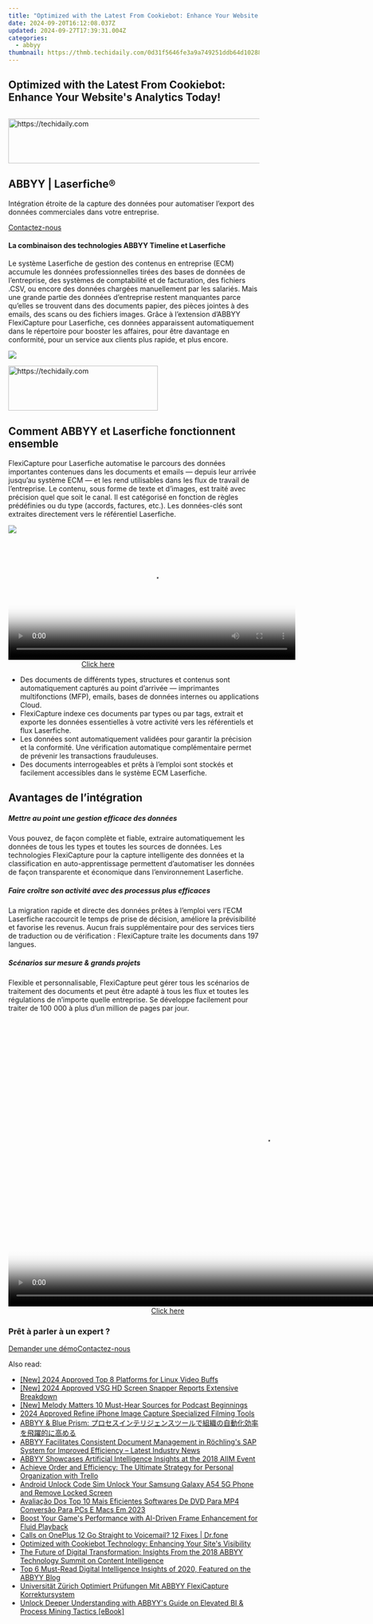 ```yaml
---
title: "Optimized with the Latest From Cookiebot: Enhance Your Website's Analytics Today!"
date: 2024-09-20T16:12:08.037Z
updated: 2024-09-27T17:39:31.004Z
categories:
  - abbyy
thumbnail: https://thmb.techidaily.com/0d31f5646fe3a9a749251ddb64d10288427198f92e87a603dc09ffcf334ba8c5.jpg
---
```


## Optimized with the Latest From Cookiebot: Enhance Your Website's Analytics Today!

## 

<!-- affiliate ads begin -->
<a href="https://bluettius.sjv.io/c/5597632/2139119/17108" target="_top" id="2139119">
  <img src="//a.impactradius-go.com/display-ad/17108-2139119" border="0" alt="https://techidaily.com" width="728" height="90"/>
</a>
<img height="0" width="0" src="https://bluettius.sjv.io/i/5597632/2139119/17108" style="position:absolute;visibility:hidden;" border="0" />
<!-- affiliate ads end -->

## ABBYY | Laserfiche® 

Intégration étroite de la capture des données pour automatiser l’export des données commerciales dans votre entreprise.

[Contactez-nous](https://tools.techidaily.com/abbyy/products/)

#### La combinaison des technologies ABBYY Timeline et Laserfiche

Le système Laserfiche de gestion des contenus en entreprise (ECM) accumule les données professionnelles tirées des bases de données de l’entreprise, des systèmes de comptabilité et de facturation, des fichiers .CSV, ou encore des données chargées manuellement par les salariés. Mais une grande partie des données d’entreprise restent manquantes parce qu’elles se trouvent dans des documents papier, des pièces jointes à des emails, des scans ou des fichiers images. Grâce à l’extension d’ABBYY FlexiCapture pour Laserfiche, ces données apparaissent automatiquement dans le répertoire pour booster les affaires, pour être davantage en conformité, pour un service aux clients plus rapide, et plus encore.

![](https://content.abbyy.com/-/media/project/abbyy/abbyy/solutions/digital-onboarding/overview-image.jpg?h=716&iar=0&w=1272)

<!-- affiliate ads begin -->
<a href="https://aligracehair.sjv.io/c/5597632/1948876/19272" target="_top" id="1948876">
  <img src="//a.impactradius-go.com/display-ad/19272-1948876" border="0" alt="https://techidaily.com" width="300" height="90"/>
</a>
<img height="0" width="0" src="https://aligracehair.sjv.io/i/5597632/1948876/19272" style="position:absolute;visibility:hidden;" border="0" />
<!-- affiliate ads end -->

## Comment ABBYY et Laserfiche fonctionnent ensemble 

FlexiCapture pour Laserfiche automatise le parcours des données importantes contenues dans les documents et emails — depuis leur arrivée jusqu’au système ECM — et les rend utilisables dans les flux de travail de l’entreprise. Le contenu, sous forme de texte et d’images, est traité avec précision quel que soit le canal. Il est catégorisé en fonction de règles prédéfinies ou du type (accords, factures, etc.). Les données-clés sont extraites directement vers le référentiel Laserfiche.

![](https://content.abbyy.com/-/media/project/abbyy/abbyy/products/timeline/timeline_overview_2.jpg?h=716&iar=0&w=1272)

<!-- affiliate ads begin -->
<span id="1982459">
					<video width="576" height="240" style="cursor:pointer"
           poster="//a.impactradius-go.com/display-clicktoplayimage/1982459.png"
           onclick="if(!this.playClicked){this.play();this.setAttribute('controls',true);this.playClicked=true;}">
	   <source src="//a.impactradius-go.com/display-ad/22993-1982459">
	   <img src="//a.impactradius-go.com/display-clicktoplayimage/1982459.png" style="border: none; height: 100%; width: 100%; object-fit: contain">
	</video>
	<div style="width:360px;text-align:center"><a href="javascript:window.open(decodeURIComponent('https%3A%2F%2Fhomestyler.sjv.io%2Fc%2F5597632%2F1982459%2F22993'), '_blank');void(0);">Click here</a></div>
</span>
<img height="0" width="0" src="https://imp.pxf.io/i/5597632/1982459/22993" style="position:absolute;visibility:hidden;" border="0" />
<!-- affiliate ads end -->

* Des documents de différents types, structures et contenus sont automatiquement capturés au point d’arrivée — imprimantes multifonctions (MFP), emails, bases de données internes ou applications Cloud.
* FlexiCapture indexe ces documents par types ou par tags, extrait et exporte les données essentielles à votre activité vers les référentiels et flux Laserfiche.
* Les données sont automatiquement validées pour garantir la précision et la conformité. Une vérification automatique complémentaire permet de prévenir les transactions frauduleuses.
* Des documents interrogeables et prêts à l’emploi sont stockés et facilement accessibles dans le système ECM Laserfiche.

## Avantages de l’intégration 

##### Mettre au point une gestion efficace des données 

Vous pouvez, de façon complète et fiable, extraire automatiquement les données de tous les types et toutes les sources de données. Les technologies FlexiCapture pour la capture intelligente des données et la classification en auto-apprentissage permettent d’automatiser les données de façon transparente et économique dans l’environnement Laserfiche.

##### Faire croître son activité avec des processus plus efficaces 

La migration rapide et directe des données prêtes à l’emploi vers l’ECM Laserfiche raccourcit le temps de prise de décision, améliore la prévisibilité et favorise les revenus. Aucun frais supplémentaire pour des services tiers de traduction ou de vérification : FlexiCapture traite les documents dans 197 langues. 

##### Scénarios sur mesure & grands projets 

Flexible et personnalisable, FlexiCapture peut gérer tous les scénarios de traitement des documents et peut être adapté à tous les flux et toutes les régulations de n’importe quelle entreprise. Se développe facilement pour traiter de 100 000 à plus d’un million de pages par jour.

<!-- affiliate ads begin -->
<span id="1444782">
					<video width="1024" height="576" style="cursor:pointer"
           poster="//a.impactradius-go.com/display-clicktoplayimage/1444782.png"
           onclick="if(!this.playClicked){this.play();this.setAttribute('controls',true);this.playClicked=true;}">
	   <source src="//a.impactradius-go.com/display-ad/14559-1444782">
	   <img src="//a.impactradius-go.com/display-clicktoplayimage/1444782.png" style="border: none; height: 100%; width: 100%; object-fit: contain">
	</video>
	<div style="width:640px;text-align:center"><a href="javascript:window.open(decodeURIComponent('https%3A%2F%2Fpropmoneyinc.pxf.io%2Fc%2F5597632%2F1444782%2F14559'), '_blank');void(0);">Click here</a></div>
</span>
<img height="0" width="0" src="https://imp.pxf.io/i/5597632/1444782/14559" style="position:absolute;visibility:hidden;" border="0" />
<!-- affiliate ads end -->

### Prêt à parler à un expert ?

[Demander une démo](https://tools.techidaily.com/abbyy/products/)[Contactez-nous](https://tools.techidaily.com/abbyy/products/)

<ins class="adsbygoogle"
     style="display:block"
     data-ad-format="autorelaxed"
     data-ad-client="ca-pub-7571918770474297"
     data-ad-slot="1223367746"></ins>

<ins class="adsbygoogle"
     style="display:block"
     data-ad-client="ca-pub-7571918770474297"
     data-ad-slot="8358498916"
     data-ad-format="auto"
     data-full-width-responsive="true"></ins>

<span class="atpl-alsoreadstyle">Also read:</span>
<div><ul>
<li><a href="https://youtube-lab.techidaily.com/024-approved-top-8-platforms-for-linux-video-buffs/"><u>[New] 2024 Approved Top 8 Platforms for Linux Video Buffs</u></a></li>
<li><a href="https://on-screen-recording.techidaily.com/new-2024-approved-vsg-hd-screen-snapper-reports-extensive-breakdown/"><u>[New] 2024 Approved VSG HD Screen Snapper Reports Extensive Breakdown</u></a></li>
<li><a href="https://extra-skills.techidaily.com/new-melody-matters-10-must-hear-sources-for-podcast-beginnings/"><u>[New] Melody Matters 10 Must-Hear Sources for Podcast Beginnings</u></a></li>
<li><a href="https://extra-skills.techidaily.com/2024-approved-refine-iphone-image-capture-specialized-filming-tools/"><u>2024 Approved Refine iPhone Image Capture Specialized Filming Tools</u></a></li>
<li><a href="https://solve-popular.techidaily.com/abbyy-and-blue-prism/"><u>ABBYY & Blue Prism: プロセスインテリジェンスツールで組織の自動化効率を飛躍的に高める</u></a></li>
<li><a href="https://solve-popular.techidaily.com/abbyy-facilitates-consistent-document-management-in-rochlings-sap-system-for-improved-efficiency-latest-industry-news/"><u>ABBYY Facilitates Consistent Document Management in Röchling's SAP System for Improved Efficiency – Latest Industry News</u></a></li>
<li><a href="https://solve-popular.techidaily.com/abbyy-showcases-artificial-intelligence-insights-at-the-2018-aiim-event/"><u>ABBYY Showcases Artificial Intelligence Insights at the 2018 AIIM Event</u></a></li>
<li><a href="https://techidaily.com/achieve-order-and-efficiency-the-ultimate-strategy-for-personal-organization-with-trello/"><u>Achieve Order and Efficiency: The Ultimate Strategy for Personal Organization with Trello</u></a></li>
<li><a href="https://sim-unlock.techidaily.com/android-unlock-code-sim-unlock-your-samsung-galaxy-a54-5g-phone-and-remove-locked-screen-by-drfone-android/"><u>Android Unlock Code Sim Unlock Your Samsung Galaxy A54 5G Phone and Remove Locked Screen</u></a></li>
<li><a href="https://some-approaches.techidaily.com/avaliacao-dos-top-10-mais-eficientes-softwares-de-dvd-para-mp4-conversao-para-pcs-e-macs-em-2023/"><u>Avaliação Dos Top 10 Mais Eficientes Softwares De DVD Para MP4 Conversão Para PCs E Macs Em 2023</u></a></li>
<li><a href="https://some-knowledge.techidaily.com/boost-your-games-performance-with-ai-driven-frame-enhancement-for-fluid-playback/"><u>Boost Your Game's Performance with AI-Driven Frame Enhancement for Fluid Playback</u></a></li>
<li><a href="https://howto.techidaily.com/calls-on-oneplus-12-go-straight-to-voicemail-12-fixes-drfone-by-drfone-fix-android-problems-fix-android-problems/"><u>Calls on OnePlus 12 Go Straight to Voicemail? 12 Fixes | Dr.fone</u></a></li>
<li><a href="https://solve-popular.techidaily.com/optimized-with-cookiebot-technology-enhancing-your-sites-visibility/"><u>Optimized with Cookiebot Technology: Enhancing Your Site's Visibility</u></a></li>
<li><a href="https://solve-popular.techidaily.com/the-future-of-digital-transformation-insights-from-the-2018-abbyy-technology-summit-on-content-intelligence/"><u>The Future of Digital Transformation: Insights From the 2018 ABBYY Technology Summit on Content Intelligence</u></a></li>
<li><a href="https://solve-popular.techidaily.com/top-6-must-read-digital-intelligence-insights-of-2020-featured-on-the-abbyy-blog/"><u>Top 6 Must-Read Digital Intelligence Insights of 2020, Featured on the ABBYY Blog</u></a></li>
<li><a href="https://solve-popular.techidaily.com/universitat-zurich-optimiert-prufungen-mit-abbyy-flexicapture-korrektursystem/"><u>Universität Zürich Optimiert Prüfungen Mit ABBYY FlexiCapture Korrektursystem</u></a></li>
<li><a href="https://solve-popular.techidaily.com/unlock-deeper-understanding-with-abbyys-guide-on-elevated-bi-and-process-mining-tactics-ebook/"><u>Unlock Deeper Understanding with ABBYY's Guide on Elevated BI & Process Mining Tactics [eBook]</u></a></li>
</ul></div>

